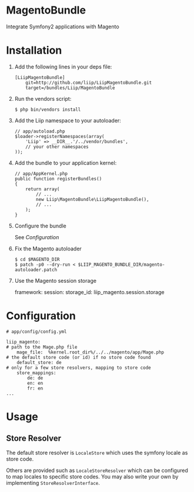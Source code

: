 MagentoBundle
=============

Integrate Symfony2 applications with Magento

Installation
============

1.  Add the following lines in your deps file:
    
    ```
    [LiipMagentoBundle]
        git=http://github.com/liip/LiipMagentoBundle.git
        target=/bundles/Liip/MagentoBundle
    ```

2.  Run the vendors script:
    
    ```
    $ php bin/vendors install
    ```

3.  Add the Liip namespace to your autoloader:
    
    ```
    // app/autoload.php
    $loader->registerNamespaces(array(
        'Liip' => __DIR__.'/../vendor/bundles',
        // your other namespaces
    ));
    ```

4.  Add the bundle to your application kernel:
    
    ```
    // app/AppKernel.php
    public function registerBundles()
    {
        return array(
            // ...
            new Liip\MagentoBundle\LiipMagentoBundle(),
            // ...
        );
    }
    ```

5.  Configure the bundle
    
    See *Configuration*
    

6.  Fix the Magento autoloader

    ```
    $ cd $MAGENTO_DIR
    $ patch -p0 --dry-run < $LIIP_MAGENTO_BUNDLE_DIR/magento-autoloader.patch
    ```

7.  Use the Magento session storage

    framework:
        session:
            storage_id: liip_magento.session.storage


Configuration
============

```
# app/config/config.yml

liip_magento:
# path to the Mage.php file
    mage_file:  %kernel.root_dir%/../../magento/app/Mage.php
# the default store code (or id) if no store code found
    default_store: de
# only for a few store resolvers, mapping to store code
    store_mappings:
        de: de
        en: en
        fr: en
...
```

Usage
=====

Store Resolver
--------------

The default store resolver is `LocaleStore` which uses the symfony locale as 
store code.

Others are provided such as `LocaleStoreResolver` which can be configured to map
locales to specific store codes. You may also write your own by implementing `StoreResolverInterface`.

